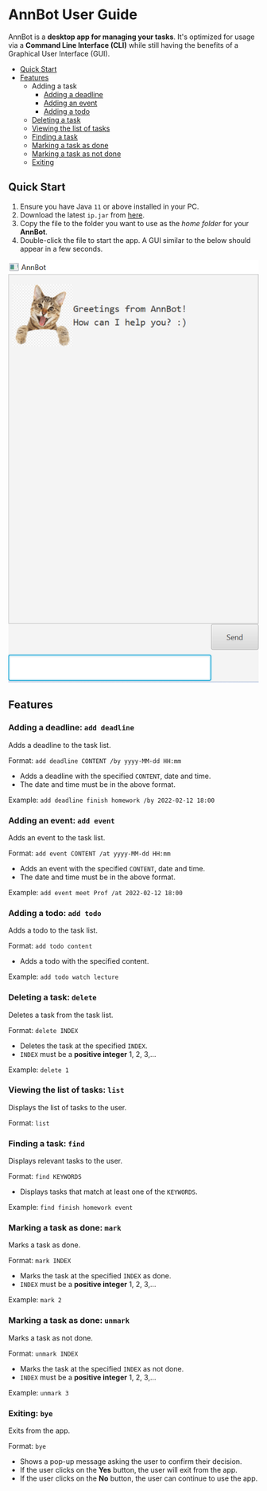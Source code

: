 # AnnBot User Guide
AnnBot is a **desktop app for managing your tasks**. It's optimized for usage via a **Command Line Interface (CLI)** while still having the benefits of a Graphical User Interface (GUI).

* [Quick Start](./README.md#quick-start)
* [Features](./README.md#features)
    * Adding a task
      * [Adding a deadline](./README.md#adding-a-deadline-add-deadline)
      * [Adding an event](./README.md#adding-an-event-add-event)
      * [Adding a todo](./README.md#adding-a-todo-add-todo)
    * [Deleting a task](./README.md#deleting-a-task-delete)
    * [Viewing the list of tasks](./README.md#viewing-the-list-of-tasks-list)
    * [Finding a task](./README.md#finding-a-task-find)
    * [Marking a task as done](./README.md#marking-a-task-as-done-mark)
    * [Marking a task as not done](./README.md#marking-a-task-as-done-unmark)
    * [Exiting](./README.md#exiting-bye)
    
## Quick Start
1. Ensure you have Java `11` or above installed in your PC.
2. Download the latest `ip.jar` from [here](https://github.com/honganhcs/ip/releases).
3. Copy the file to the folder you want to use as the *home folder* for your **AnnBot**.
4. Double-click the file to start the app. A GUI similar to the below should appear in a few seconds.

![AnnBot GUI](./start.png)

## Features 

### Adding a deadline: `add deadline`
Adds a deadline to the task list.

Format: `add deadline CONTENT /by yyyy-MM-dd HH:mm`
* Adds a deadline with the specified `CONTENT`, date and time.
* The date and time must be in the above format.

Example: `add deadline finish homework /by 2022-02-12 18:00`

### Adding an event: `add event`
Adds an event to the task list.

Format: `add event CONTENT /at yyyy-MM-dd HH:mm`
* Adds an event with the specified `CONTENT`, date and time.
* The date and time must be in the above format.

Example: `add event meet Prof /at 2022-02-12 18:00`

### Adding a todo: `add todo`
Adds a todo to the task list.

Format: `add todo content`
* Adds a todo with the specified content. 

Example: `add todo watch lecture`

### Deleting a task: `delete`
Deletes a task from the task list.

Format: `delete INDEX`
* Deletes the task at the specified `INDEX`.
* `INDEX` must be a **positive integer** 1, 2, 3,...

Example: `delete 1`

### Viewing the list of tasks: `list`
Displays the list of tasks to the user.

Format: `list`
### Finding a task: `find`
Displays relevant tasks to the user.

Format: `find KEYWORDS`
* Displays tasks that match at least one of the `KEYWORDS`.

Example: `find finish homework event`
### Marking a task as done: `mark`
Marks a task as done.

Format: `mark INDEX`
* Marks the task at the specified `INDEX` as done.
* `INDEX` must be a **positive integer** 1, 2, 3,...

Example: `mark 2`

### Marking a task as done: `unmark`
Marks a task as not done.

Format: `unmark INDEX`
* Marks the task at the specified `INDEX` as not done.
* `INDEX` must be a **positive integer** 1, 2, 3,...

Example: `unmark 3`
### Exiting: `bye`
Exits from the app.

Format: `bye`
* Shows a pop-up message asking the user to confirm their decision.
* If the user clicks on the **Yes** button, the user will exit from the app.
* If the user clicks on the **No** button, the user can continue to use the app.

